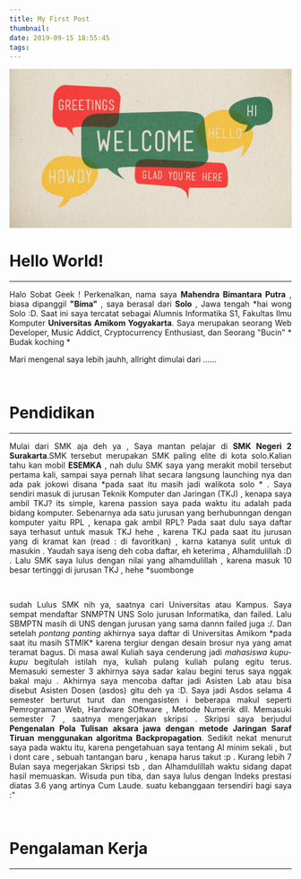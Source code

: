 ```yaml
---
title: My First Post
thumbnail: 
date: 2019-09-15 18:55:45
tags:
---
```

![](/gallery/posts/1/welcome.jpg)
# Hello World!
<hr>
<p align="justify">Halo Sobat Geek ! Perkenalkan, nama saya <b>Mahendra Bimantara Putra</b> , biasa dipanggil <b>"Bima"</b> , saya berasal dari <b>Solo</b> , Jawa tengah *hai wong Solo :D. Saat ini saya tercatat sebagai Alumnis Informatika S1, Fakultas Ilmu Komputer <b>Universitas Amikom Yogyakarta</b>. Saya merupakan seorang Web Developer, Music Addict, Cryptocurrency Enthusiast, dan Seorang "Bucin" * Budak koching * 

Mari mengenal saya lebih jauhh, allright dimulai dari ...... </p>
<!-- more -->
<br>


# **Pendidikan**
<hr>
<p align="justify">Mulai dari SMK aja deh ya , Saya mantan pelajar di <b>SMK Negeri 2 Surakarta</b>.SMK tersebut merupakan SMK paling elite di kota solo.Kalian tahu kan mobil <b>ESEMKA</b> , nah dulu SMK saya yang merakit mobil tersebut pertama kali, sampai saya pernah lihat secara langsung launching nya dan ada pak jokowi disana *pada saat itu masih jadi walikota solo * . Saya sendiri masuk di jurusan Teknik Komputer dan Jaringan (TKJ) , kenapa saya ambil TKJ? its simple, karena passion saya pada waktu itu adalah pada bidang komputer. Sebenarnya ada satu jurusan yang berhubunngan dengan komputer yaitu RPL , kenapa gak ambil RPL? Pada saat dulu saya daftar saya terhasut untuk masuk TKJ hehe , karena TKJ pada saat itu jurusan yang di kramat kan (read : di favoritkan) , karna katanya sulit untuk di masukin . Yaudah saya iseng deh coba daftar, eh keterima , Alhamdulillah :D .
Lalu SMK saya lulus dengan nilai yang alhamdulillah , karena masuk 10 besar tertinggi di jurusan TKJ , hehe *suombonge 
<br> </p>
<br>
<p align="justify">sudah Lulus SMK nih ya, saatnya cari Universitas atau Kampus. Saya sempat mendaftar SNMPTN UNS Solo jurusan Informatika, dan failed. Lalu SBMPTN masih di UNS dengan jurusan yang sama dannn failed juga :/. Dan setelah <i>pontang panting</i> akhirnya saya daftar di Universitas Amikom *pada saat itu masih STMIK* karena tergiur dengan desain brosur nya yang amat teramat bagus. 
Di masa awal Kuliah saya cenderung jadi <i>mahasiswa kupu-kupu</i> begitulah istilah nya, kuliah pulang kuliah pulang egitu terus. Memasuki semester 3 akhirnya saya sadar kalau begini terus saya nggak bakal maju . Akhirnya saya mencoba daftar jadi Asisten Lab atau bisa disebut Asisten Dosen (asdos) gitu deh ya :D. Saya jadi Asdos selama 4 semester berturut turut dan mengasisten i beberapa makul seperti Pemrograman Web, Hardware SOftware , Metode Numerik dll. Memasuki semester 7 , saatnya mengerjakan skripsi . Skripsi saya berjudul <b>Pengenalan Pola Tulisan aksara jawa dengan metode Jaringan Saraf Tiruan menggunakan algoritma Backpropagation</b>. Sedikit nekat menurut saya pada waktu itu, karena pengetahuan saya tentang AI minim sekali , but i dont care , sebuah tantangan baru , kenapa harus takut :p . Kurang lebih 7 Bulan saya megerjakan Skripsi tsb , dan Alhamdulillah waktu sidang dapat hasil memuaskan. Wisuda pun tiba, dan saya lulus dengan Indeks prestasi diatas 3.6 yang artinya Cum Laude. suatu kebanggaan tersendiri bagi saya :"
</p>
<br>

# **Pengalaman Kerja**
<hr>
<p align="justify"></p>

